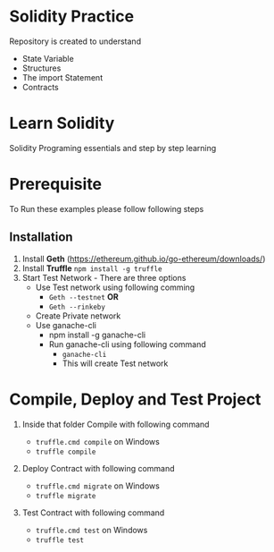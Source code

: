 # Solidity Practice
Repository is created to  understand 
- State Variable
- Structures
- The import Statement
- Contracts


# Learn Solidity
Solidity Programing essentials and step by step learning


# Prerequisite
To Run these examples please follow following steps

## Installation
1. Install **Geth** (https://ethereum.github.io/go-ethereum/downloads/)
2. Install **Truffle** ```npm install -g truffle```
3. Start Test Network - There are three options
   - Use Test network using following comming
     - ```Geth --testnet``` **OR** 
     - ```Geth --rinkeby```
   - Create Private network 
   - Use ganache-cli
     - npm install -g ganache-cli
     - Run ganache-cli using following command
       - ```ganache-cli```
       - This will create Test network

# Compile, Deploy and Test Project
1. Inside that folder Compile with following command
   - ```truffle.cmd compile``` on Windows
   - ```truffle compile```

2. Deploy Contract with following command
   - ```truffle.cmd migrate```  on Windows
   - ```truffle migrate```


3. Test Contract with following command
   - ```truffle.cmd test```  on Windows
   - ```truffle test```
